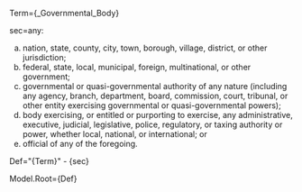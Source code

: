 Term={_Governmental_Body}

sec=any:<ol type="a"><li>nation, state, county, city, town, borough, village, district, or other jurisdiction;<li>federal, state, local, municipal, foreign, multinational, or other government;<li>governmental or quasi-governmental authority of any nature (including any agency, branch, department, board, commission, court, tribunal, or other entity exercising governmental or quasi-governmental powers);<li>body exercising, or entitled or purporting to exercise, any administrative, executive, judicial, legislative, police, regulatory, or taxing authority or power, whether local, national, or international; or<li>official of any of the foregoing.</li></ol>

Def="{Term}" - {sec}

Model.Root={Def}
